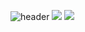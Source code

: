 ![header](https://capsule-render.vercel.app/api?type=waving&color=0:fe988e,100:b2aefe&height=300&section=header&text=Leegeunpyo&fontSize=90&fontColor=ffffff)
<a href="https://www.instagram.com/2__geunpyo/"><img src="https://img.shields.io/badge/instagram-E4405F?style=flat-square&logo=firebase&logoColor=white"/></a>
<a href="https://github.com/rootTiket/"><img src="https://img.shields.io/badge/github-181717?style=flat-square&logo=firebase&logoColor=white"/></a>
